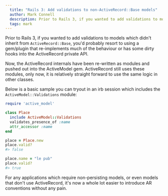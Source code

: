 ```yaml
---
  title: "Rails 3: Add validations to non-ActiveRecord::Base models"
  author: Mark Connell
  description: Prior to Rails 3, if you wanted to add validations to models which didn't inherit from `ActiveRecord::Base`, you'd probably resort to using a gem/plugin that re-implements much of the behaviour or has some dirty hooks into the ActiveRecord private API.
  tags: mark
---
```


Prior to Rails 3, if you wanted to add validations to models which didn't inherit from `ActiveRecord::Base`, you'd probably resort to using a gem/plugin that re-implements much of the behaviour or has some dirty hooks into the ActiveRecord private API.

Now, the ActiveRecord internals have been re-written as modules and pushed out into the ActiveModel gem. ActiveRecord still uses these modules, only now, it is relatively straight forward to use the same logic in other classes.

Below is a basic sample you can tryout in an irb session which includes the `ActiveModel::Validations` module:

```ruby
require 'active_model'

class Place
  include ActiveModel::Validations
  validates_presence_of :name
  attr_accessor :name
end

place = Place.new
place.valid?
#> false

place.name = "le pub"
place.valid?
#> true
```

For any applications which require non-persisting models, or even models that don't use ActiveRecord, it's now a whole lot easier to introduce AR conventions without any pain.
